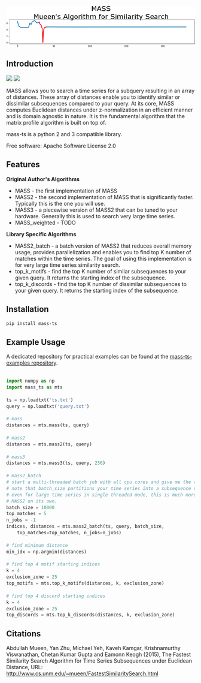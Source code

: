 <div style="text-align:center"><img src="docs/mass-logo.png" /></div>

Introduction
------------

[<img src="https://img.shields.io/pypi/v/mass_ts.svg">](https://pypi.python.org/pypi/mass_ts)
[<img src="https://img.shields.io/travis/tylerwmarrs/mass-ts.svg">](https://travis-ci.org/tylerwmarrs/mass-ts)

MASS allows you to search a time series for a subquery resulting in an array of distances. These array of distances enable you to identify similar or dissimilar subsequences compared to your query. At its core, MASS computes Euclidean distances under z-normalization in an efficient manner and is domain agnostic in nature. It is the fundamental algorithm that the matrix profile algorithm is built on top of. 

mass-ts is a python 2 and 3 compatible library.

Free software: Apache Software License 2.0


Features
--------

**Original Author's Algorithms**
* MASS - the first implementation of MASS
* MASS2 - the second implementation of MASS that is significantly faster. Typically this is the one you will use.
* MASS3 - a piecewise version of MASS2 that can be tuned to your hardware. Generally this is used to search very large time series.
* MASS_weighted - TODO

**Library Specific Algorithms**
* MASS2_batch - a batch version of MASS2 that reduces overall memory usage, provides parallelization and enables you to find top K number of matches within the time series. The goal of using this implementation is for very large time series similarity search.
* top_k_motifs - find the top K number of similar subsequences to your given query. It returns the starting index of the subsequence.
* top_k_discords - find the top K number of dissimilar subsequences to your given query. It returns the starting index of the subsequence.

Installation
------------
```
pip install mass-ts
```

Example Usage
-------------
A dedicated repository for practical examples can be found at the [mass-ts-examples repository](https://github.com/tylerwmarrs/mass-ts-examples).

```python

import numpy as np
import mass_ts as mts

ts = np.loadtxt('ts.txt')
query = np.loadtxt('query.txt')

# mass
distances = mts.mass(ts, query)

# mass2
distances = mts.mass2(ts, query)

# mass3
distances = mts.mass3(ts, query, 256)

# mass2_batch
# start a multi-threaded batch job with all cpu cores and give me the top 5 matches.
# note that batch_size partitions your time series into a subsequence similarity search.
# even for large time series in single threaded mode, this is much more memory efficient than
# MASS2 on its own.
batch_size = 10000
top_matches = 5
n_jobs = -1
indices, distances = mts.mass2_batch(ts, query, batch_size, 
    top_matches=top_matches, n_jobs=n_jobs)

# find minimum distance
min_idx = np.argmin(distances)

# find top 4 motif starting indices
k = 4
exclusion_zone = 25
top_motifs = mts.top_k_motifs(distances, k, exclusion_zone)

# find top 4 discord starting indices
k = 4
exclusion_zone = 25
top_discords = mts.top_k_discords(distances, k, exclusion_zone)
```

Citations
---------
Abdullah Mueen, Yan Zhu, Michael Yeh, Kaveh Kamgar, Krishnamurthy Viswanathan, Chetan Kumar Gupta and Eamonn Keogh (2015), The Fastest Similarity Search Algorithm for Time Series Subsequences under Euclidean Distance, URL: http://www.cs.unm.edu/~mueen/FastestSimilaritySearch.html
